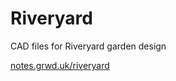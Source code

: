 # Riveryard

CAD files for Riveryard garden design

[notes.grwd.uk/riveryard](https://notes.grwd.uk/riveryard)
